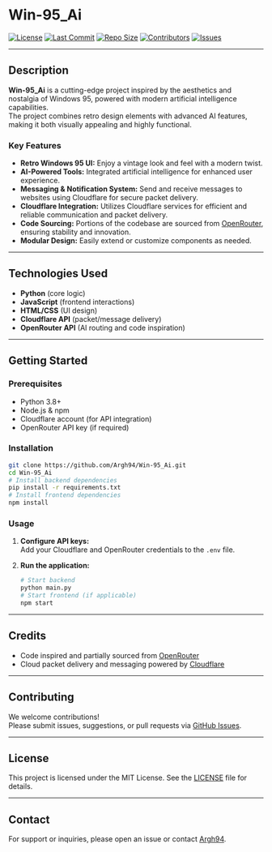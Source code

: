 # Win-95_Ai

[![License](https://img.shields.io/github/license/Argh94/Win-95_Ai.svg)](https://github.com/Argh94/Win-95_Ai/blob/main/LICENSE)
[![Last Commit](https://img.shields.io/github/last-commit/Argh94/Win-95_Ai.svg)](https://github.com/Argh94/Win-95_Ai/commits/main)
[![Repo Size](https://img.shields.io/github/repo-size/Argh94/Win-95_Ai.svg)](https://github.com/Argh94/Win-95_Ai)
[![Contributors](https://img.shields.io/github/contributors/Argh94/Win-95_Ai.svg)](https://github.com/Argh94/Win-95_Ai/graphs/contributors)
[![Issues](https://img.shields.io/github/issues/Argh94/Win-95_Ai.svg)](https://github.com/Argh94/Win-95_Ai/issues)

---

## Description

**Win-95_Ai** is a cutting-edge project inspired by the aesthetics and nostalgia of Windows 95, powered with modern artificial intelligence capabilities.  
The project combines retro design elements with advanced AI features, making it both visually appealing and highly functional.

### Key Features

- **Retro Windows 95 UI:** Enjoy a vintage look and feel with a modern twist.
- **AI-Powered Tools:** Integrated artificial intelligence for enhanced user experience.
- **Messaging & Notification System:** Send and receive messages to websites using Cloudflare for secure packet delivery.
- **Cloudflare Integration:** Utilizes Cloudflare services for efficient and reliable communication and packet delivery.
- **Code Sourcing:** Portions of the codebase are sourced from [OpenRouter](https://openrouter.ai/), ensuring stability and innovation.
- **Modular Design:** Easily extend or customize components as needed.

---

## Technologies Used

- **Python** (core logic)
- **JavaScript** (frontend interactions)
- **HTML/CSS** (UI design)
- **Cloudflare API** (packet/message delivery)
- **OpenRouter API** (AI routing and code inspiration)

---

## Getting Started

### Prerequisites

- Python 3.8+
- Node.js & npm
- Cloudflare account (for API integration)
- OpenRouter API key (if required)

### Installation

```bash
git clone https://github.com/Argh94/Win-95_Ai.git
cd Win-95_Ai
# Install backend dependencies
pip install -r requirements.txt
# Install frontend dependencies
npm install
```

### Usage

1. **Configure API keys:**  
   Add your Cloudflare and OpenRouter credentials to the `.env` file.

2. **Run the application:**  
   ```bash
   # Start backend
   python main.py
   # Start frontend (if applicable)
   npm start
   ```

---

## Credits

- Code inspired and partially sourced from [OpenRouter](https://openrouter.ai/)
- Cloud packet delivery and messaging powered by [Cloudflare](https://www.cloudflare.com/)

---

## Contributing

We welcome contributions!  
Please submit issues, suggestions, or pull requests via [GitHub Issues](https://github.com/Argh94/Win-95_Ai/issues).

---

## License

This project is licensed under the MIT License. See the [LICENSE](LICENSE) file for details.

---

## Contact

For support or inquiries, please open an issue or contact [Argh94](https://github.com/Argh94).
